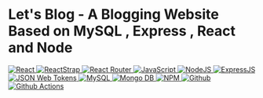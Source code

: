 # Let's Blog - A Blogging Website Based on MySQL , Express , React and Node

<p align="left">
 <a href="#">
<img alt="React" src="https://img.shields.io/badge/React-React?&style=for-the-badge&logo=react&logoColor=000&color=61DAFB"/>
<img alt="ReactStrap" src="https://img.shields.io/badge/ReactStrap-ReactStrap?&style=for-the-badge&logo=bootstrap&logoColor=000&color=7952B3"/>   
<img alt="React Router" src="https://img.shields.io/badge/React%20Router-React%20Router?&style=for-the-badge&logo=react%20router&logoColor=fff&color=CA4245"/>
<img alt="JavaScript" src="https://img.shields.io/badge/Javascript-Javascript?&style=for-the-badge&logo=javascript&logoColor=fff&color=F7DF1E"/>
<img alt="NodeJS" src="https://img.shields.io/badge/NodeJS-NodeJS?&style=for-the-badge&logo=node.js&logoColor=fff&color=339933"/>
<img alt='ExpressJS' src="https://img.shields.io/badge/Express-Express?style=for-the-badge&logo=express&color=000000"/> 
<img alt='JSON Web Tokens' src="https://img.shields.io/badge/JSON%20Web%20Tokens-JSON%20Web%20Tokens?style=for-the-badge&logo=json%20web%20tokens&color=000000&logoColor=fff"/>
<img alt='MySQL' src="https://img.shields.io/badge/MySQL-MySQL?style=for-the-badge&logo=mysql&color=4479A1&logoColor=fff"/>
<img alt='Mongo DB' src="https://img.shields.io/badge/MongoDB-MongoDB?style=for-the-badge&logo=mongodb&logoColor=fff&color=47A248"/>
<img alt="NPM" src="https://img.shields.io/badge/npm-npm?&style=for-the-badge&logo=npm&logoColor=fff&color=CB3837"/>
<img alt="Github" src="https://img.shields.io/badge/Github-Github?&style=for-the-badge&logo=github&logoColor=fff&color=181717"/>
<img alt="Github Actions" src="https://img.shields.io/badge/Github%20Actions-Github%20Actions?&style=for-the-badge&logo=github%20actions&logoColor=fff&color=2088FF"/>
  </a>
</p>